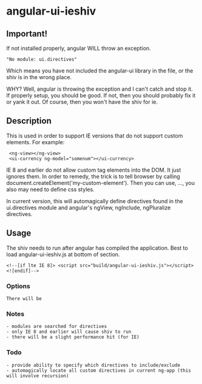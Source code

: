# angular-ui-ieshiv

## Important!

If not installed properly, angular WILL throw an exception. 

    "No module: ui.directives"

Which means you have not included the angular-ui library in the file, or the shiv is in the wrong place.

WHY? Well, angular is throwing the exception and I can't catch and stop it. If properly setup, you should be good. 
If not, then you should probably fix it or yank it out. Of course, then you won't have the shiv for ie. 

## Description

This is used in order to support IE versions that do not support custom elements. For example: 

     <ng-view></ng-view>
     <ui-currency ng-model="somenum"></ui-currency>

IE 8 and earlier do not allow custom tag elements into the DOM. It just ignores them. 
In order to remedy, the trick is to tell browser by calling document.createElement('my-custom-element').
Then you can use, <my-custom-element>...</my-custom-element>, you also may need to define css styles. 

In current version, this will automagically define directives found in the ui.directives module and 
angular's ngView, ngInclude, ngPluralize directives.

## Usage

The shiv needs to run after angular has compiled the application.  Best to load angular-ui-ieshiv.js at 
bottom of <head> section. 

    <!--[if lte IE 8]> <script src="build/angular-ui-ieshiv.js"></script><![endif]-->

### Options

    There will be

### Notes
    - modules are searched for directives 
    - only IE 8 and earlier will cause shiv to run
    - there will be a slight performance hit (for IE) 
    
### Todo
    - provide ability to specify which directives to include/exclude
    - automagically locate all custom directives in current ng-app (this will involve recursion)
    

